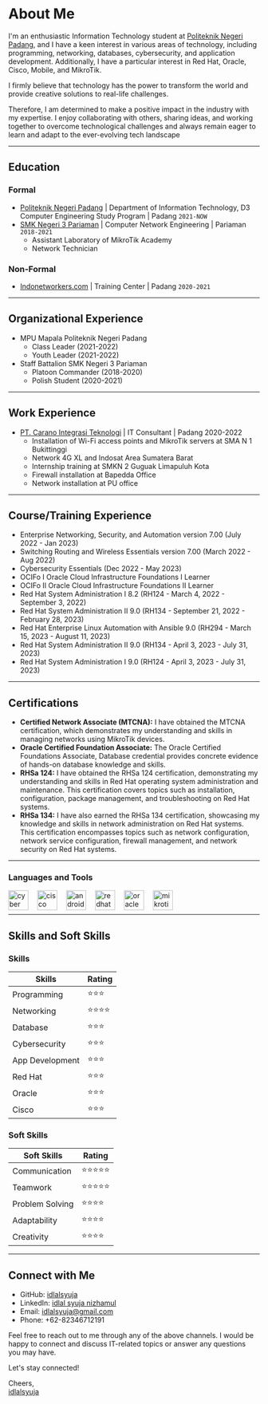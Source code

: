 # About Me
I'm an enthusiastic Information Technology student at [Politeknik Negeri Padang](https://www.pnp.ac.id/), and I have a keen interest in various areas of technology, including programming, networking, databases, cybersecurity, and application development. Additionally, I have a particular interest in Red Hat, Oracle, Cisco, Mobile, and MikroTik. 

I firmly believe that technology has the power to transform the world and provide creative solutions to real-life challenges. 

Therefore, I am determined to make a positive impact in the industry with my expertise. I enjoy collaborating with others, sharing ideas, and working together to overcome technological challenges and always remain eager to learn and adapt to the ever-evolving tech landscape

---

## Education

### Formal
- [Politeknik Negeri Padang](https://www.pnp.ac.id/) | Department of Information Technology, D3 Computer Engineering Study Program | Padang `2021-NOW`
- [SMK Negeri 3 Pariaman](https://www.smkn3-pariaman.sch.id/) | Computer Network Engineering | Pariaman `2018-2021`
  - Assistant Laboratory of MikroTik Academy
  - Network Technician

### Non-Formal
- [Indonetworkers.com](https://indonetworkers.com/) | Training Center | Padang `2020-2021`

---

## Organizational Experience
- MPU Mapala Politeknik Negeri Padang
  - Class Leader (2021-2022)
  - Youth Leader (2021-2022)
- Staff Battalion SMK Negeri 3 Pariaman
  - Platoon Commander (2018-2020)
  - Polish Student (2020-2021)

---

## Work Experience
- [PT. Carano Integrasi Teknologi](http://cit.co.id/) | IT Consultant | Padang 2020-2022
  - Installation of Wi-Fi access points and MikroTik servers at SMA N 1 Bukittinggi
  - Network 4G XL and Indosat Area Sumatera Barat
  - Internship training at SMKN 2 Guguak Limapuluh Kota
  - Firewall installation at Bapedda Office
  - Network installation at PU office

---

## Course/Training Experience
- Enterprise Networking, Security, and Automation version 7.00 (July 2022 - Jan 2023)
- Switching Routing and Wireless Essentials version 7.00 (March 2022 - Aug 2022)
- Cybersecurity Essentials (Dec 2022 - May 2023)
- OCIFo I Oracle Cloud Infrastructure Foundations I Learner
- OCIFo II Oracle Cloud Infrastructure Foundations II Learner
- Red Hat System Administration I 8.2 (RH124 - March 4, 2022 - September 3, 2022)
- Red Hat System Administration II 9.0 (RH134 - September 21, 2022 - February 28, 2023)
- Red Hat Enterprise Linux Automation with Ansible 9.0 (RH294 - March 15, 2023 - August 11, 2023)
- Red Hat System Administration II 9.0 (RH134 - April 3, 2023 - July 31, 2023)
- Red Hat System Administration I 9.0 (RH124 - April 3, 2023 - July 31, 2023)

---

## Certifications
- **Certified Network Associate (MTCNA):** I have obtained the MTCNA certification, which demonstrates my understanding and skills in managing networks using MikroTik devices.
- **Oracle Certified Foundation Associate:** The Oracle Certified Foundations Associate, Database credential provides concrete evidence of hands-on database knowledge and skills.
- **RHSa 124:** I have obtained the RHSa 124 certification, demonstrating my understanding and skills in Red Hat operating system administration and maintenance. This certification covers topics such as installation, configuration, package management, and troubleshooting on Red Hat systems.
- **RHSa 134:** I have also earned the RHSa 134 certification, showcasing my knowledge and skills in network administration on Red Hat systems. This certification encompasses topics such as network configuration, network service configuration, firewall management, and network security on Red Hat systems.

---

### Languages and Tools
<img align="left" alt="cyber" width="40px" src="https://cuongquach.com/wp-content/uploads/2017/06/dvwa-logo-2.png" style="padding-right:15px;" />
<img align="left" alt="cisco" width="40px" src="https://th.bing.com/th/id/R.e5eae4ae69e73f2eb848492b61f7c981?rik=gFF2RqCWd29iSw&riu=http%3a%2f%2f1000logos.net%2fwp-content%2fuploads%2f2016%2f11%2fCisco-logo.png&ehk=amjKwJX%2b3s9CVWoTkm%2fC8%2fqvlMChVLlDUH6S36sp9yE%3d&risl=&pid=ImgRaw&r=0" style="padding-right:15px;" />
<img align="left" alt="android" width="40px" src="https://desarrollador-android.com/wp-content/uploads/2015/03/android_studio_logo.png" style="padding-right:15px;" />
<img align="left" alt="redhat" width="40px" src="https://th.bing.com/th/id/OIP.oNqFfD8TdCOWi4ccOGZzNwHaBv?pid=ImgDet&rs=1" style="padding-right:15px;" />
<img align="left" alt="oracle" width="40px" src="https://th.bing.com/th/id/OIP.FOWNaCKbxoep9X1jgWih4QHaC4?pid=ImgDet&rs=1" style="padding-right:15px;" />
<img align="left" alt="mikrotik" width="40px" src="https://th.bing.com/th/id/OIP.0vssZ0ehhgwLvcwnD_TyngHaB-?pid=ImgDet&rs=1" />

<br />
<br />

---

## Skills and Soft Skills

### Skills

| Skills            | Rating         |
| ----------------- | --------------       |
| Programming       | ⭐⭐⭐        |
| Networking        | ⭐⭐⭐⭐           |
| Database          | ⭐⭐⭐           |
| Cybersecurity     | ⭐⭐⭐          |
| App Development   | ⭐⭐⭐        |
| Red Hat           | ⭐⭐⭐           |
| Oracle            | ⭐⭐⭐         |
| Cisco             | ⭐⭐⭐          |

### Soft Skills

| Soft Skills       | Rating         |
| ----------------- | --------------       |
| Communication     | ⭐⭐⭐⭐⭐         |
| Teamwork          | ⭐⭐⭐⭐⭐        |
| Problem Solving   | ⭐⭐⭐⭐           |
| Adaptability      | ⭐⭐⭐⭐         |
| Creativity        | ⭐⭐⭐⭐         |

---

## Connect with Me

- GitHub: [idlalsyuja](https://github.com/idlalsyuja/)
- LinkedIn: [idlal syuja nizhamul](https://www.linkedin.com/in/idlal-syuja-6a4455268/)
- Email: idlalsyuja@gmail.com
- Phone: +62-82346712191

Feel free to reach out to me through any of the above channels. I would be happy to connect and discuss IT-related topics or answer any questions you may have.

Let's stay connected!

Cheers,  
[idlalsyuja](https://github.com/idlalsyuja/)
